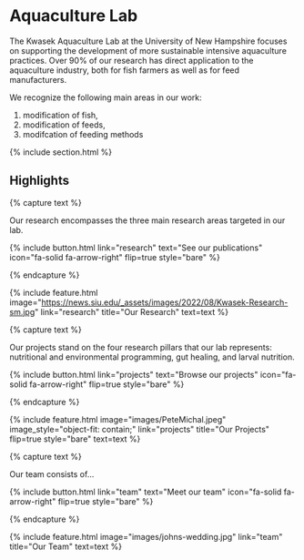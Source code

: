 ---
---

# Aquaculture Lab

The Kwasek Aquaculture Lab at the University of New Hampshire focuses on supporting the development of more sustainable intensive aquaculture practices. Over 90% of our research has direct application to the aquaculture industry, both for fish farmers as well as for feed manufacturers. 

We recognize the following main areas in our work: 
1)  modification of fish,
2)  modification of feeds,
3)  modifcation of feeding methods

{% include section.html %}

## Highlights

{% capture text %}

Our research encompasses the three main research areas targeted in our lab. 

{%
  include button.html
  link="research"
  text="See our publications"
  icon="fa-solid fa-arrow-right"
  flip=true
  style="bare"
%}

{% endcapture %}

{%
  include feature.html
  image="https://news.siu.edu/_assets/images/2022/08/Kwasek-Research-sm.jpg"
  link="research"
  title="Our Research"
  text=text
%}

{% capture text %}

Our projects stand on the four research pillars that our lab represents: nutritional and environmental programming, gut healing, and larval nutrition.

{%
  include button.html
  link="projects"
  text="Browse our projects"
  icon="fa-solid fa-arrow-right"
  flip=true
  style="bare"
%}

{% endcapture %}

{%
  include feature.html
  image="images/PeteMichal.jpeg"
  image_style="object-fit: contain;"
  link="projects"
  title="Our Projects"
  flip=true
  style="bare"
  text=text
%}

{% capture text %}

Our team consists of...

{%
  include button.html
  link="team"
  text="Meet our team"
  icon="fa-solid fa-arrow-right"
  flip=true
  style="bare"
%}

{% endcapture %}

{%
  include feature.html
  image="images/johns-wedding.jpg"
  link="team"
  title="Our Team"
  text=text
%}
